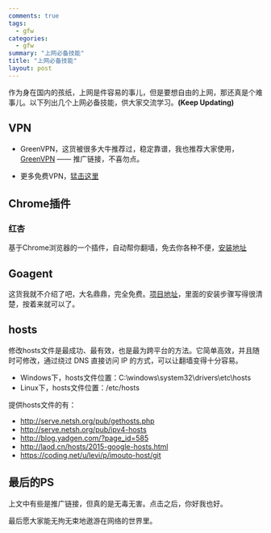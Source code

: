 ```yaml
---
comments: true
tags:
  - gfw
categories:
  - gfw
summary: "上网必备技能"
title: "上网必备技能"
layout: post
---
```


作为身在国内的孩纸，上网是件容易的事儿，但是要想自由的上网，那还真是个难事儿。以下列出几个上网必备技能，供大家交流学习。**(Keep Updating)**

## VPN

- GreenVPN，这货被很多大牛推荐过，稳定靠谱，我也推荐大家使用，[GreenVPN](http://gjsq.me/726217) ——  推广链接，不喜勿点。

- 更多免费VPN，[猛击这里](http://ilvpn.com/free-vpn)

## Chrome插件
### 红杏
基于Chrome浏览器的一个插件，自动帮你翻墙，免去你各种不便，[安装地址](http://honx.in/i/U6OB_YKo1wqCqIe9)

## Goagent
这货我就不介绍了吧，大名鼎鼎，完全免费。[项目地址](https://code.google.com/p/goagent)，里面的安装步骤写得很清楚，按着来就可以了。

<!-- more -->

## hosts
修改hosts文件是最成功、最有效，也是最为跨平台的方法。它简单高效，并且随时可修改，通过绕过 DNS 直接访问 IP 的方式，可以让翻墙变得十分容易。

- Windows下，hosts文件位置：C:\windows\system32\drivers\etc\hosts
- Linux下，hosts文件位置：/etc/hosts

提供hosts文件的有：

- http://serve.netsh.org/pub/gethosts.php
- http://serve.netsh.org/pub/ipv4-hosts
- http://blog.yadgen.com/?page_id=585
- http://laod.cn/hosts/2015-google-hosts.html
- https://coding.net/u/levi/p/imouto-host/git

## 最后的PS
上文中有些是推广链接，但真的是无毒无害。点击之后，你好我也好。

最后愿大家能无拘无束地遨游在网络的世界里。